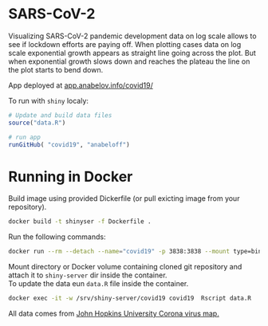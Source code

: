 # SARS-CoV-2

Visualizing SARS-CoV-2 pandemic development data on log scale allows to see if lockdown efforts are paying off. When plotting cases data on log scale exponential growth appears as straight line going across the plot. But when exponential growth slows down and reaches the plateau the line on the plot starts to bend down.

App deployed at [app.anabelov.info/covid19/](http://app.anabelov.info/covid19/)

To run with `shiny` localy:
``` R
# Update and build data files
source("data.R")

# run app
runGitHub( "covid19", "anabeloff")
```

# Running in Docker 

Build image using provided Dickerfile (or pull exicting image from your repository).
``` bash
docker build -t shinyser -f Dockerfile .
```

Run the following commands:
``` bash
docker run --rm --detach --name="covid19" -p 3838:3838 --mount type=bind,source="/home/user/covid19",target=/srv/shiny-server/covid19 766815054095.dkr.ecr.ca-central-1.amazonaws.com/shinyser:latest
```
Mount directory or Docker volume containing cloned git repository and attach it to `shiny-server` dir inside the container.  
To update the data eun `data.R` file inside the container.  
``` bash
docker exec -it -w /srv/shiny-server/covid19 covid19  Rscript data.R
```

All data comes from [John Hopkins University Corona virus map.](https://github.com/CSSEGISandData/COVID-19)